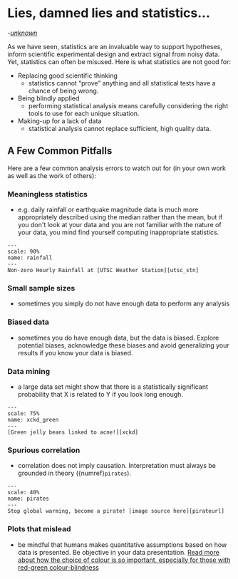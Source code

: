 # Lies, damned lies and statistics...
*-[unknown][quote]*

As we have seen, statistics are an invaluable way to support hypotheses, inform scientific experimental design and extract signal from noisy data. Yet, statistics can often be misused. Here is what statistics are not good for:
- Replacing good scientific thinking
  - statistics cannot “prove” anything and all statistical tests have a chance of being wrong.
- Being blindly applied
  - performing statistical analysis means carefully considering the right tools to use for each unique situation.
- Making-up for a lack of data
  - statistical analysis cannot replace sufficient, high quality data.


## A Few Common Pitfalls

Here are a few common analysis errors to watch out for (in your own work as well as the work of others):

### Meaningless statistics

- e.g. daily rainfall or earthquake magnitude data is much more appropriately described using the median rather than the mean, but if you don't look at your data and you are not familiar with the nature of your data, you mind find yourself computing inappropriate statistics.
```{figure} Histograms_UTSC_rainfall.png
---
scale: 90%
name: rainfall
---
Non-zero Hourly Rainfall at [UTSC Weather Station][utsc_stn]
```
### Small sample sizes
- sometimes you simply do not have enough data to perform any analysis

### Biased data
- sometimes you do have enough data, but the data is biased. Explore potential biases, acknowledge these biases and avoid generalizing your results if you know your data is biased.

### Data mining
- a large data set might show that there is a statistically significant probability that X is related to Y if you look long enough.
```{figure} green_jelly_beans.png
---
scale: 75%
name: xckd_green
---
[Green jelly beans linked to acne!][xckd]
```
### Spurious correlation
- correlation does not imply causation. Interpretation must always be grounded in theory ({numref}`pirates`).  

```{figure} PiratesVsTemp.png
---
scale: 40%
name: pirates
---
Stop global warming, become a pirate! [image source here][pirateurl]
```

### Plots that mislead
- be mindful that humans makes quantitative assumptions based on how data is presented. Be objective in your data presentation. [Read more about how the choice of colour is so important, especially for those with red-green colour-blindness][jet]



[quote]: https://en.wikipedia.org/wiki/Lies,_damned_lies,_and_statistics
[xckd]: https://xkcd.com/882/
[pirateurl]: https://commons.wikimedia.org/wiki/File:PiratesVsTemp(en).svg
[ustc_stn]: https://weather.utsc.utoronto.ca/data/
[jet]: https://www.climate-lab-book.ac.uk/2014/end-of-the-rainbow/
